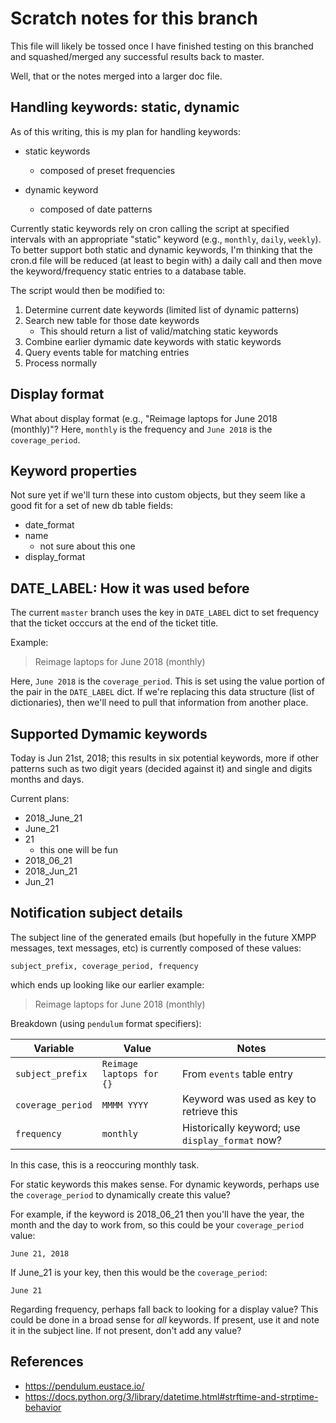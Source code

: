 # Scratch notes for this branch

This file will likely be tossed once I have finished testing on this
branched and squashed/merged any successful results back to master.

Well, that or the notes merged into a larger doc file.

## Handling keywords: static, dynamic

As of this writing, this is my plan for handling keywords:

- static keywords
    - composed of preset frequencies

- dynamic keyword
    - composed of date patterns

Currently static keywords rely on cron calling the script at specified
intervals with an appropriate "static" keyword (e.g., `monthly`, `daily`,
`weekly`). To better support both static and dynamic keywords, I'm thinking
that the cron.d file will be reduced (at least to begin with) a daily call
and then move the keyword/frequency static entries to a database table.

The script would then be modified to:

1. Determine current date keywords (limited list of dynamic patterns)
2. Search new table for those date keywords
    - This should return a list of valid/matching static keywords
3. Combine earlier dymamic date keywords with static keywords
4. Query events table for matching entries
5. Process normally

## Display format

What about display format (e.g., "Reimage laptops for June 2018 (monthly)"?
Here, `monthly` is the frequency and `June 2018` is the `coverage_period`.

## Keyword properties

Not sure yet if we'll turn these into custom objects, but they seem like a
good fit for a set of new db table fields:

- date_format
- name
    - not sure about this one
- display_format

## DATE_LABEL: How it was used before

The current `master` branch uses the key in `DATE_LABEL` dict to set frequency
that the ticket occcurs at the end of the ticket title.

Example:

> Reimage laptops for June 2018 (monthly)

Here, `June 2018` is the `coverage_period`. This is set using the value portion
of the pair in the `DATE_LABEL` dict. If we're replacing this data structure
(list of dictionaries), then we'll need to pull that information from
another place.

## Supported Dymamic keywords

Today is Jun 21st, 2018; this results in six potential keywords, more if
other patterns such as two digit years (decided against it) and single and
digits months and days.

Current plans:

- 2018_June_21
- June_21
- 21
    - this one will be fun
- 2018_06_21
- 2018_Jun_21
- Jun_21

## Notification subject details

The subject line of the generated emails (but hopefully in the future XMPP
messages, text messages, etc) is currently composed of these values:

    subject_prefix, coverage_period, frequency

which ends up looking like our earlier example:

> Reimage laptops for June 2018 (monthly)

Breakdown (using `pendulum` format specifiers):

| Variable | Value | Notes |
| -------- | ----- | ----- |
| `subject_prefix` | `Reimage laptops for {}` | From `events` table entry |
| `coverage_period` | `MMMM YYYY` | Keyword was used as key to retrieve this |
| `frequency` | `monthly` | Historically keyword; use `display_format` now? |

In this case, this is a reoccuring monthly task.

For static keywords this makes sense. For dynamic keywords, perhaps use the
`coverage_period` to dynamically create this value?

For example, if the keyword is 2018_06_21 then you'll have the year, the
month and the day to work from, so this could be your `coverage_period`
value:

    June 21, 2018

If June_21 is your key, then this would be the `coverage_period`:

    June 21

Regarding frequency, perhaps fall back to looking for a display value? This
could be done in a broad sense for *all* keywords. If present, use it and
note it in the subject line. If not present, don't add any value?


## References

- https://pendulum.eustace.io/
- https://docs.python.org/3/library/datetime.html#strftime-and-strptime-behavior
